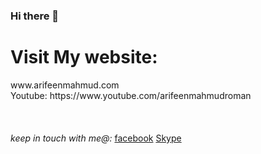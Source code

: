 ### Hi there 👋

<h1>Visit My website:</h1> www.arifeenmahmud.com
<br>
Youtube: https://www.youtube.com/arifeenmahmudroman
<br><br><br><br>
<i>keep in touch with me@:</i> 
<a  href="https://www.facebook.com/arifeenmahmud" target="_blank">facebook</a>
<a  href="https://join.skype.com/invite/AynmAEfOBzPi" target="_blank">Skype</a>

<!--
**Arifeenmahmud/arifeenmahmud** is a ✨ _special_ ✨ repository because its `README.md` (this file) appears on your GitHub profile.

Here are some ideas to get you started:

- 🔭 I’m currently working on ...
- 🌱 I’m currently learning ...
- 👯 I’m looking to collaborate on ...
- 🤔 I’m looking for help with ...
- 💬 Ask me about ...
- 📫 How to reach me: ...
- 😄 Pronouns: ...
- ⚡ Fun fact: ...
-->
